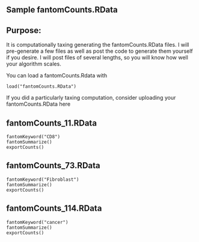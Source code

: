 ﻿## Sample fantomCounts.RData

Purpose:
-------------
It is computationally taxing generating the fantomCounts.RData files. I will pre-generate a few files as well as post the code to generate them yourself if you desire. I will post files of several lengths, so you will know how well your algorithm scales.

You can load a fantomCounts.Rdata with

```
load("fantomCounts.RData")
```

If you did a particularly taxing computation, consider uploading your fantomCounts.RData here


fantomCounts_11.RData
-------------
```
fantomKeyword("CD8")
fantomSummarize()
exportCounts()

```
fantomCounts_73.RData
-------------
```
fantomKeyword("Fibroblast")
fantomSummarize()
exportCounts()
```

fantomCounts_114.RData
-------------

```
fantomKeyword("cancer")
fantomSummarize()
exportCounts()

```
